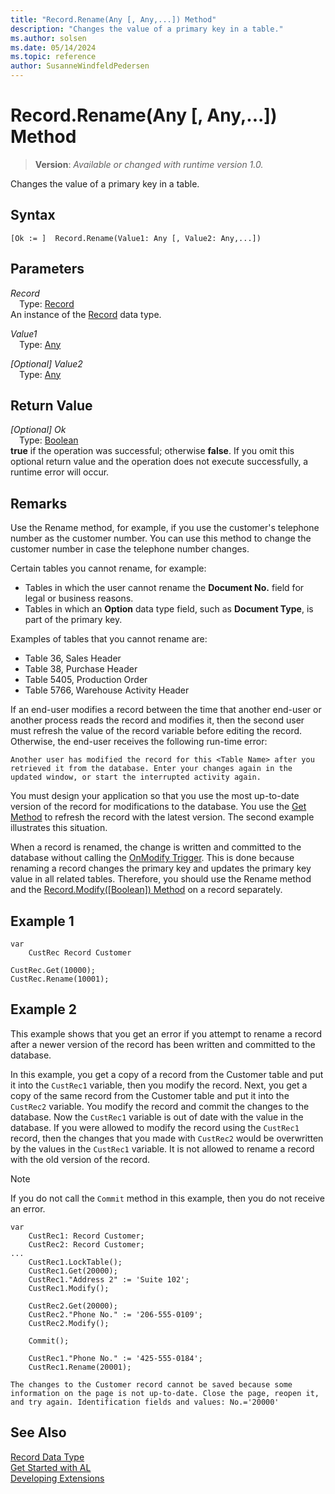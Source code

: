 ```yaml
---
title: "Record.Rename(Any [, Any,...]) Method"
description: "Changes the value of a primary key in a table."
ms.author: solsen
ms.date: 05/14/2024
ms.topic: reference
author: SusanneWindfeldPedersen
---
```

[//]: # (START>DO_NOT_EDIT)
[//]: # (IMPORTANT:Do not edit any of the content between here and the END>DO_NOT_EDIT.)
[//]: # (Any modifications should be made in the .xml files in the ModernDev repo.)
# Record.Rename(Any [, Any,...]) Method
> **Version**: _Available or changed with runtime version 1.0._

Changes the value of a primary key in a table.


## Syntax
```AL
[Ok := ]  Record.Rename(Value1: Any [, Value2: Any,...])
```
## Parameters
*Record*  
&emsp;Type: [Record](record-data-type.md)  
An instance of the [Record](record-data-type.md) data type.  

*Value1*  
&emsp;Type: [Any](../any/any-data-type.md)  
  

*[Optional] Value2*  
&emsp;Type: [Any](../any/any-data-type.md)  
  


## Return Value
*[Optional] Ok*  
&emsp;Type: [Boolean](../boolean/boolean-data-type.md)  
**true** if the operation was successful; otherwise **false**.   If you omit this optional return value and the operation does not execute successfully, a runtime error will occur.  


[//]: # (IMPORTANT: END>DO_NOT_EDIT)

## Remarks

Use the Rename method, for example, if you use the customer's telephone number as the customer number. You can use this method to change the customer number in case the telephone number changes.

Certain tables you cannot rename, for example:

- Tables in which the user cannot rename the **Document No.** field for legal or business reasons.
- Tables in which an **Option** data type field, such as **Document Type**, is part of the primary key.

Examples of tables that you cannot rename are:

- Table 36, Sales Header
- Table 38, Purchase Header
- Table 5405, Production Order
- Table 5766, Warehouse Activity Header

If an end-user modifies a record between the time that another end-user or another process reads the record and modifies it, then the second user must refresh the value of the record variable before editing the record. Otherwise, the end-user receives the following run-time error:

`Another user has modified the record for this <Table Name> after you retrieved it from the database. Enter your changes again in the updated window, or start the interrupted activity again.`

You must design your application so that you use the most up-to-date version of the record for modifications to the database. You use the  [Get Method](record-get-method.md) to refresh the record with the latest version. The second example illustrates this situation.

When a record is renamed, the change is written and committed to the database without calling the [OnModify Trigger](../../triggers-auto/table/devenv-onmodify-table-trigger.md). This is done because renaming a record changes the primary key and updates the primary key value in all related tables. Therefore, you should use the Rename method and the [Record.Modify([Boolean]) Method](record-modify-method.md) on a record separately.

## Example 1

```al
var
    CustRec	Record Customer

CustRec.Get(10000);  
CustRec.Rename(10001);  
```

## Example 2

This example shows that you get an error if you attempt to rename a record after a newer version of the record has been written and committed to the database.

In this example, you get a copy of a record from the Customer table and put it into the `CustRec1` variable, then you modify the record. Next, you get a copy of the same record from the Customer table and put it into the `CustRec2` variable. You modify the record and commit the changes to the database. Now the `CustRec1` variable is out of date with the value in the database. If you were allowed to modify the record using the `CustRec1` record, then the changes that you made with `CustRec2` would be overwritten by the values in the `CustRec1` variable. It is not allowed to rename a record with the old version of the record.

> [!NOTE]  
> If you do not call the `Commit` method in this example, then you do not receive an error.

```al
var
    CustRec1: Record Customer;
    CustRec2: Record Customer;
...
    CustRec1.LockTable();
    CustRec1.Get(20000);
    CustRec1."Address 2" := 'Suite 102';
    CustRec1.Modify();

    CustRec2.Get(20000);
    CustRec2."Phone No." := '206-555-0109';
    CustRec2.Modify();

    Commit();

    CustRec1."Phone No." := '425-555-0184';
    CustRec1.Rename(20001);
```

`The changes to the Customer record cannot be saved because some information on the page is not up-to-date. Close the page, reopen it, and try again. Identification fields and values: No.='20000'`



## See Also

[Record Data Type](record-data-type.md)  
[Get Started with AL](../../devenv-get-started.md)  
[Developing Extensions](../../devenv-dev-overview.md)
